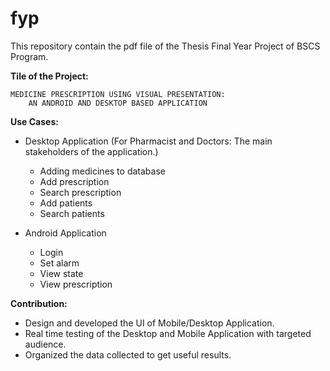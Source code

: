 # fyp
This repository contain the pdf file of the Thesis Final Year Project of BSCS Program.

**Tile of the Project:** 

    MEDICINE PRESCRIPTION USING VISUAL PRESENTATION: 
        AN ANDROID AND DESKTOP BASED APPLICATION
    
   
**Use Cases:**

  - Desktop Application (For Pharmacist and Doctors: The main stakeholders of the application.)
  
      * Adding medicines to database
      * Add prescription
      * Search prescription
      * Add patients
      * Search patients
   
   - Android Application
  
      * Login
      * Set alarm
      * View state
      * View prescription


**Contribution:**

  - Design and developed the UI of Mobile/Desktop Application.
  - Real time testing of the Desktop and Mobile Application with targeted audience.
  - Organized the data collected to get useful results.
